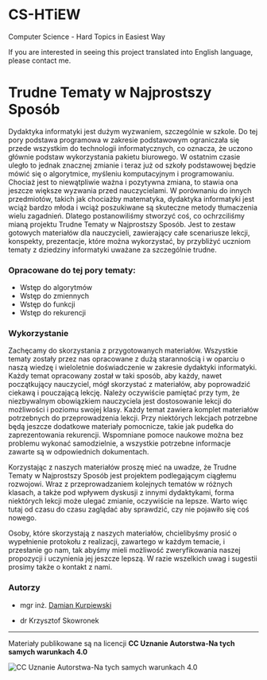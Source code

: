 # CS-HTiEW
Computer Science - Hard Topics in Easiest Way

If you are interested in seeing this project translated into English language, please contact me.

# Trudne Tematy w Najprostszy Sposób

Dydaktyka informatyki jest dużym wyzwaniem, szczególnie w szkole. Do tej pory podstawa programowa w zakresie podstawowym ograniczała się przede wszystkim do technologii informatycznych, co oznacza, że uczono głównie podstaw wykorzystania pakietu biurowego. W ostatnim czasie uległo to jednak znacznej zmianie i teraz już od szkoły podstawowej będzie mówić się o algorytmice, myśleniu komputacyjnym i programowaniu. Chociaż jest to niewątpliwie ważna i pozytywna zmiana, to stawia ona jeszcze większe wyzwania przed nauczycielami. W porównaniu do innych przedmiotów, takich jak chociażby matematyka, dydaktyka informatyki jest wciąż bardzo młoda i wciąż poszukiwane są skuteczne metody tłumaczenia wielu zagadnień. Dlatego  postanowiliśmy stworzyć coś, co ochrzciliśmy mianą projektu Trudne Tematy w Najprostszy Sposób. Jest to zestaw gotowych materiałów dla nauczycieli, zawierający całe scenariusze lekcji, konspekty, prezentacje, które można wykorzystać, by przybliżyć uczniom tematy z dziedziny informatyki uważane za szczególnie trudne.

### Opracowane do tej pory tematy:
- Wstęp do algorytmów
- Wstęp do zmiennych
- Wstęp do funkcji
- Wstęp do rekurencji

### Wykorzystanie

Zachęcamy do skorzystania z przygotowanych materiałów. Wszystkie tematy zostały przez nas opracowane z dużą starannością i w oparciu o naszą wiedzę i wieloletnie doświadczenie w zakresie dydaktyki informatyki. Każdy temat opracowany został w taki sposób, aby każdy, nawet początkujący nauczyciel, mógł skorzystać z materiałów, aby poprowadzić ciekawą i pouczającą lekcję. Należy oczywiście pamiętać przy tym, że niezbywalnym obowiązkiem nauczyciela jest dostosowanie lekcji do możliwości i poziomu swojej klasy. 
Każdy temat zawiera komplet materiałów potrzebnych do przeprowadzenia lekcji. Przy niektórych lekcjach potrzebne będą jeszcze dodatkowe materiały pomocnicze, takie jak pudełka do zaprezentowania rekurencji. Wspomniane pomoce naukowe można bez problemu wykonać samodzielnie, a wszystkie potrzebne informacje zawarte są w odpowiednich dokumentach.

Korzystając z naszych materiałów proszę mieć na uwadze, że Trudne Tematy w Najprostszy Sposób jest projektem podlegającym ciągłemu rozwojowi. Wraz z przeprowadzaniem kolejnych tematów w różnych klasach, a także pod wpływem dyskusji z innymi dydaktykami, forma niektórych lekcji może ulegać zmianie, oczywiście na lepsze. Warto więc tutaj od czasu do czasu zaglądać aby sprawdzić, czy nie pojawiło się coś nowego.

Osoby, które skorzystają z naszych materiałów, chcielibyśmy prosić o wypełnienie protokołu z realizacji, zawartego w każdym temacie, i przesłanie go nam, tak abyśmy mieli możliwość zweryfikowania naszej propozycji i uczynienia jej jeszcze lepszą. W razie wszelkich uwag i sugestii prosimy także o kontakt z nami.

### Autorzy

- mgr inż. [Damian Kurpiewski](https://blackbat13.github.io/)

- dr Krzysztof Skowronek

---
Materiały publikowane są na licencji **CC Uznanie Autorstwa-Na tych samych warunkach 4.0**

![CC Uznanie Autorstwa-Na tych samych warunkach 4.0](http://i.creativecommons.org/l/by-sa/3.0/88x31.png)
